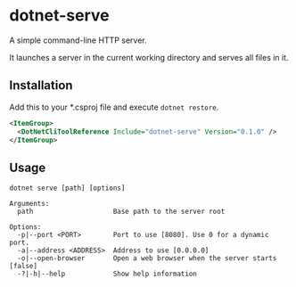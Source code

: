 dotnet-serve
============

A simple command-line HTTP server.

It launches a server in the current working directory and serves all files in it.

## Installation

Add this to your \*.csproj file and execute `dotnet restore`.

```xml
<ItemGroup>
  <DotNetCliToolReference Include="dotnet-serve" Version="0.1.0" />
</ItemGroup>
```

## Usage

```
dotnet serve [path] [options]

Arguments:
  path                    Base path to the server root

Options:
  -p|--port <PORT>        Port to use [8080]. Use 0 for a dynamic port.
  -a|--address <ADDRESS>  Address to use [0.0.0.0]
  -o|--open-browser       Open a web browser when the server starts [false]
  -?|-h|--help            Show help information
```
